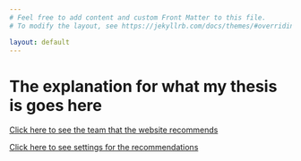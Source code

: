 ```yaml
---
# Feel free to add content and custom Front Matter to this file.
# To modify the layout, see https://jekyllrb.com/docs/themes/#overriding-theme-defaults

layout: default
---
```


# The explanation for what my thesis is goes here

[Click here to see the team that the website recommends](./team)

[Click here to see settings for the recommendations](./settings)